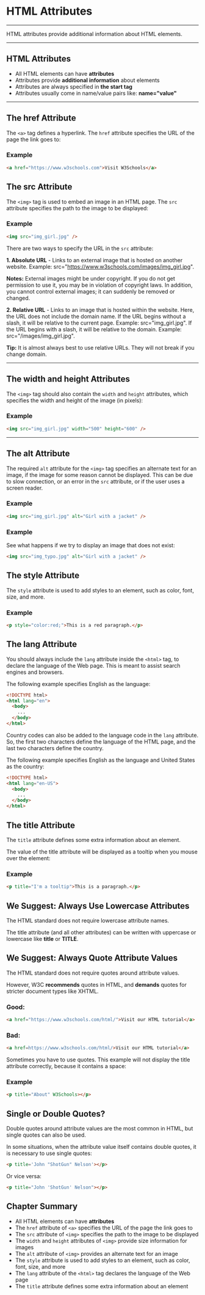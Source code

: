 ﻿# HTML Attributes

---

HTML attributes provide additional information about HTML elements.

---

## HTML Attributes

- All HTML elements can have **attributes**
- Attributes provide **additional information** about elements
- Attributes are always specified in **the start tag**
- Attributes usually come in name/value pairs like: **name="value"**

---

## The href Attribute

The `<a>` tag defines a hyperlink. The `href` attribute specifies the URL of the page the link goes to:

### Example

```html
<a href="https://www.w3schools.com">Visit W3Schools</a>
```

## The src Attribute

The `<img>` tag is used to embed an image in an HTML page. The `src` attribute specifies the path to the image to be displayed:

### Example

```html
<img src="img_girl.jpg" />
```

There are two ways to specify the URL in the `src` attribute:

**1. Absolute URL** - Links to an external image that is hosted on another website. Example: src="https://www.w3schools.com/images/img_girl.jpg".

**Notes:** External images might be under copyright. If you do not get permission to use it, you may be in violation of copyright laws. In addition, you cannot control external images; it can suddenly be removed or changed.

**2. Relative URL** - Links to an image that is hosted within the website. Here, the URL does not include the domain name. If the URL begins without a slash, it will be relative to the current page. Example: src="img_girl.jpg". If the URL begins with a slash, it will be relative to the domain. Example: src="/images/img_girl.jpg".

**Tip:** It is almost always best to use relative URLs. They will not break if you change domain.

---

## The width and height Attributes

The `<img>` tag should also contain the `width` and `height` attributes, which specifies the width and height of the image (in pixels):

### Example

```html
<img src="img_girl.jpg" width="500" height="600" />
```

---

## The alt Attribute

The required `alt` attribute for the `<img>` tag specifies an alternate text for an image, if the image for some reason cannot be displayed. This can be due to slow connection, or an error in the `src` attribute, or if the user uses a screen reader.

### Example

```html
<img src="img_girl.jpg" alt="Girl with a jacket" />
```

### Example

See what happens if we try to display an image that does not exist:

```html
<img src="img_typo.jpg" alt="Girl with a jacket" />
```

## The style Attribute

The `style` attribute is used to add styles to an element, such as color, font, size, and more.

### Example

```html
<p style="color:red;">This is a red paragraph.</p>
```

## The lang Attribute

You should always include the `lang` attribute inside the `<html>` tag, to declare the language of the Web page. This is meant to assist search engines and browsers.

The following example specifies English as the language:

```html
<!DOCTYPE html>
<html lang="en">
  <body>
    ...
  </body>
</html>
```

Country codes can also be added to the language code in the `lang` attribute. So, the first two characters define the language of the HTML page, and the last two characters define the country.

The following example specifies English as the language and United States as the country:

```html
<!DOCTYPE html>
<html lang="en-US">
  <body>
    ...
  </body>
</html>
```

## The title Attribute

The `title` attribute defines some extra information about an element.

The value of the title attribute will be displayed as a tooltip when you mouse over the element:

### Example

```html
<p title="I'm a tooltip">This is a paragraph.</p>
```

## We Suggest: Always Use Lowercase Attributes

The HTML standard does not require lowercase attribute names.

The title attribute (and all other attributes) can be written with uppercase or lowercase like **title** or **TITLE**.

## We Suggest: Always Quote Attribute Values

The HTML standard does not require quotes around attribute values.

However, W3C **recommends** quotes in HTML, and **demands** quotes for stricter document types like XHTML.

### Good:

```html
<a href="https://www.w3schools.com/html/">Visit our HTML tutorial</a>
```

### Bad:

```html
<a href=https://www.w3schools.com/html/>Visit our HTML tutorial</a>
```

Sometimes you have to use quotes. This example will not display the title attribute correctly, because it contains a space:

### Example

```html
<p title="About" W3Schools></p>
```

## Single or Double Quotes?

Double quotes around attribute values are the most common in HTML, but single quotes can also be used.

In some situations, when the attribute value itself contains double quotes, it is necessary to use single quotes:

```html
<p title='John "ShotGun" Nelson'></p>
```

Or vice versa:

```html
<p title="John 'ShotGun' Nelson"></p>
```

## Chapter Summary

- All HTML elements can have **attributes**
- The `href` attribute of `<a>` specifies the URL of the page the link goes to
- The `src` attribute of `<img>` specifies the path to the image to be displayed
- The `width` and `height` attributes of `<img>` provide size information for images
- The `alt` attribute of `<img>` provides an alternate text for an image
- The `style` attribute is used to add styles to an element, such as color, font, size, and more
- The `lang` attribute of the `<html>` tag declares the language of the Web page
- The `title` attribute defines some extra information about an element
